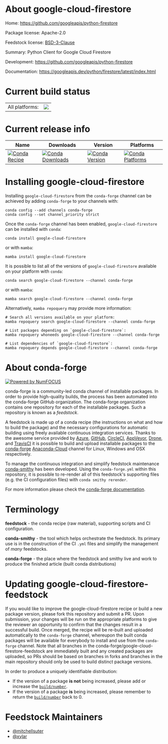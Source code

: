 About google-cloud-firestore
============================

Home: https://github.com/googleapis/python-firestore

Package license: Apache-2.0

Feedstock license: [BSD-3-Clause](https://github.com/conda-forge/google-cloud-firestore-feedstock/blob/main/LICENSE.txt)

Summary: Python Client for Google Cloud Firestore

Development: https://github.com/googleapis/python-firestore

Documentation: https://googleapis.dev/python/firestore/latest/index.html

Current build status
====================


<table><tr><td>All platforms:</td>
    <td>
      <a href="https://dev.azure.com/conda-forge/feedstock-builds/_build/latest?definitionId=13808&branchName=main">
        <img src="https://dev.azure.com/conda-forge/feedstock-builds/_apis/build/status/google-cloud-firestore-feedstock?branchName=main">
      </a>
    </td>
  </tr>
</table>

Current release info
====================

| Name | Downloads | Version | Platforms |
| --- | --- | --- | --- |
| [![Conda Recipe](https://img.shields.io/badge/recipe-google--cloud--firestore-green.svg)](https://anaconda.org/conda-forge/google-cloud-firestore) | [![Conda Downloads](https://img.shields.io/conda/dn/conda-forge/google-cloud-firestore.svg)](https://anaconda.org/conda-forge/google-cloud-firestore) | [![Conda Version](https://img.shields.io/conda/vn/conda-forge/google-cloud-firestore.svg)](https://anaconda.org/conda-forge/google-cloud-firestore) | [![Conda Platforms](https://img.shields.io/conda/pn/conda-forge/google-cloud-firestore.svg)](https://anaconda.org/conda-forge/google-cloud-firestore) |

Installing google-cloud-firestore
=================================

Installing `google-cloud-firestore` from the `conda-forge` channel can be achieved by adding `conda-forge` to your channels with:

```
conda config --add channels conda-forge
conda config --set channel_priority strict
```

Once the `conda-forge` channel has been enabled, `google-cloud-firestore` can be installed with `conda`:

```
conda install google-cloud-firestore
```

or with `mamba`:

```
mamba install google-cloud-firestore
```

It is possible to list all of the versions of `google-cloud-firestore` available on your platform with `conda`:

```
conda search google-cloud-firestore --channel conda-forge
```

or with `mamba`:

```
mamba search google-cloud-firestore --channel conda-forge
```

Alternatively, `mamba repoquery` may provide more information:

```
# Search all versions available on your platform:
mamba repoquery search google-cloud-firestore --channel conda-forge

# List packages depending on `google-cloud-firestore`:
mamba repoquery whoneeds google-cloud-firestore --channel conda-forge

# List dependencies of `google-cloud-firestore`:
mamba repoquery depends google-cloud-firestore --channel conda-forge
```


About conda-forge
=================

[![Powered by
NumFOCUS](https://img.shields.io/badge/powered%20by-NumFOCUS-orange.svg?style=flat&colorA=E1523D&colorB=007D8A)](https://numfocus.org)

conda-forge is a community-led conda channel of installable packages.
In order to provide high-quality builds, the process has been automated into the
conda-forge GitHub organization. The conda-forge organization contains one repository
for each of the installable packages. Such a repository is known as a *feedstock*.

A feedstock is made up of a conda recipe (the instructions on what and how to build
the package) and the necessary configurations for automatic building using freely
available continuous integration services. Thanks to the awesome service provided by
[Azure](https://azure.microsoft.com/en-us/services/devops/), [GitHub](https://github.com/),
[CircleCI](https://circleci.com/), [AppVeyor](https://www.appveyor.com/),
[Drone](https://cloud.drone.io/welcome), and [TravisCI](https://travis-ci.com/)
it is possible to build and upload installable packages to the
[conda-forge](https://anaconda.org/conda-forge) [Anaconda-Cloud](https://anaconda.org/)
channel for Linux, Windows and OSX respectively.

To manage the continuous integration and simplify feedstock maintenance
[conda-smithy](https://github.com/conda-forge/conda-smithy) has been developed.
Using the ``conda-forge.yml`` within this repository, it is possible to re-render all of
this feedstock's supporting files (e.g. the CI configuration files) with ``conda smithy rerender``.

For more information please check the [conda-forge documentation](https://conda-forge.org/docs/).

Terminology
===========

**feedstock** - the conda recipe (raw material), supporting scripts and CI configuration.

**conda-smithy** - the tool which helps orchestrate the feedstock.
                   Its primary use is in the construction of the CI ``.yml`` files
                   and simplify the management of *many* feedstocks.

**conda-forge** - the place where the feedstock and smithy live and work to
                  produce the finished article (built conda distributions)


Updating google-cloud-firestore-feedstock
=========================================

If you would like to improve the google-cloud-firestore recipe or build a new
package version, please fork this repository and submit a PR. Upon submission,
your changes will be run on the appropriate platforms to give the reviewer an
opportunity to confirm that the changes result in a successful build. Once
merged, the recipe will be re-built and uploaded automatically to the
`conda-forge` channel, whereupon the built conda packages will be available for
everybody to install and use from the `conda-forge` channel.
Note that all branches in the conda-forge/google-cloud-firestore-feedstock are
immediately built and any created packages are uploaded, so PRs should be based
on branches in forks and branches in the main repository should only be used to
build distinct package versions.

In order to produce a uniquely identifiable distribution:
 * If the version of a package **is not** being increased, please add or increase
   the [``build/number``](https://docs.conda.io/projects/conda-build/en/latest/resources/define-metadata.html#build-number-and-string).
 * If the version of a package **is** being increased, please remember to return
   the [``build/number``](https://docs.conda.io/projects/conda-build/en/latest/resources/define-metadata.html#build-number-and-string)
   back to 0.

Feedstock Maintainers
=====================

* [@mitchellsuter](https://github.com/mitchellsuter/)
* [@xylar](https://github.com/xylar/)

